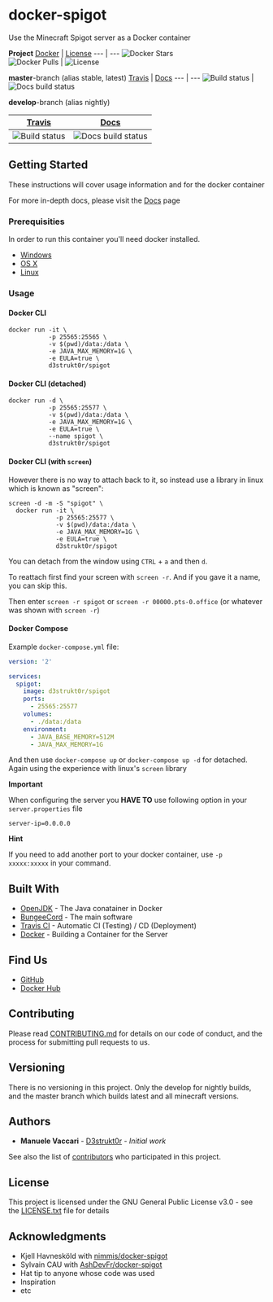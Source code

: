 # docker-spigot

Use the Minecraft Spigot server as a Docker container

**Project**
[Docker][docker] | [License][license]
--- | ---
![Docker Stars][docker-stars-icon]<br />![Docker Pulls][docker-pulls-icon] | ![License][license-icon]

**master**-branch (alias stable, latest)
[Travis][travis] | [Docs][rtfd]
--- | ---
![Build status][travis-master-icon] | ![Docs build status][rtfd-master-icon]

**develop**-branch (alias nightly)

[Travis][travis] | [Docs][rtfd]
--- | ---
![Build status][travis-develop-icon] | ![Docs build status][rtfd-develop-icon]

[license]: https://github.com/D3strukt0r/docker-spigot/blob/master/LICENSE.txt
[docker]: https://hub.docker.com/repository/docker/d3strukt0r/spigot
[travis]: https://travis-ci.com/github/D3strukt0r/docker-spigot
[docker-stars-icon]: https://img.shields.io/docker/stars/d3strukt0r/spigot.svg
[rtfd]: https://docker-spigot-docs.manuele-vaccari.ch/

[license-icon]: https://img.shields.io/github/license/d3strukt0r/docker-spigot
[docker-pulls-icon]: https://img.shields.io/docker/pulls/d3strukt0r/spigot.svg
[travis-master-icon]: https://img.shields.io/travis/com/D3strukt0r/docker-spigot/master
[travis-develop-icon]: https://img.shields.io/travis/com/D3strukt0r/docker-spigot/develop
[rtfd-master-icon]: https://img.shields.io/readthedocs/docker-spigot/master
[rtfd-develop-icon]: https://img.shields.io/readthedocs/docker-spigot/develop

## Getting Started

These instructions will cover usage information and for the docker container

For more in-depth docs, please visit the [Docs](https://docker-spigot-docs.manuele-vaccari.ch) page

### Prerequisities

In order to run this container you'll need docker installed.

* [Windows](https://docs.docker.com/docker-for-windows/install/)
* [OS X](https://docs.docker.com/docker-for-mac/install/)
* [Linux](https://docs.docker.com/install/linux/docker-ce/ubuntu/)

### Usage

#### Docker CLI
```shell script
docker run -it \
           -p 25565:25565 \
           -v $(pwd)/data:/data \
           -e JAVA_MAX_MEMORY=1G \
           -e EULA=true \
           d3strukt0r/spigot
```

#### Docker CLI (detached)
```shell script
docker run -d \
           -p 25565:25577 \
           -v $(pwd)/data:/data \
           -e JAVA_MAX_MEMORY=1G \
           -e EULA=true \
           --name spigot \
           d3strukt0r/spigot
```

#### Docker CLI (with `screen`)

However there is no way to attach back to it, so instead use a library in linux which is known as "screen":

```shell script
screen -d -m -S "spigot" \
  docker run -it \
             -p 25565:25577 \
             -v $(pwd)/data:/data \
             -e JAVA_MAX_MEMORY=1G \
             -e EULA=true \
             d3strukt0r/spigot
```

You can detach from the window using `CTRL` + `a` and then `d`.

To reattach first find your screen with `screen -r`. And if you gave it a name, you can skip this.

Then enter `screen -r spigot` or `screen -r 00000.pts-0.office` (or whatever was shown with `screen -r`)

#### Docker Compose

Example `docker-compose.yml` file:
```yml
version: '2'

services:
  spigot:
    image: d3strukt0r/spigot
    ports:
      - 25565:25577
    volumes:
      - ./data:/data
    environment:
      - JAVA_BASE_MEMORY=512M
      - JAVA_MAX_MEMORY=1G
```

And then use `docker-compose up` or `docker-compose up -d` for detached. Again using the experience with linux's `screen` library

**Important**

When configuring the server you **HAVE TO** use following option in your `server.properties` file
```properties
server-ip=0.0.0.0
```

**Hint**

If you need to add another port to your docker container, use `-p xxxxx:xxxxx` in your command.

## Built With

* [OpenJDK](https://hub.docker.com/_/openjdk) - The Java conatainer in Docker
* [BungeeCord](https://ci.md-5.net/job/BungeeCord/) - The main software
* [Travis CI](https://travis-ci.com/) - Automatic CI (Testing) / CD (Deployment)
* [Docker](https://www.docker.com/) - Building a Container for the Server

## Find Us

* [GitHub](https://github.com/D3strukt0r/docker-spigot)
* [Docker Hub](https://hub.docker.com/r/d3strukt0r/spigot)

## Contributing

Please read [CONTRIBUTING.md](CONTRIBUTING.md) for details on our code of conduct, and the process for submitting pull requests to us.

## Versioning

There is no versioning in this project. Only the develop for nightly builds, and the master branch which builds latest and all minecraft versions.

## Authors

* **Manuele Vaccari** - [D3strukt0r](https://github.com/D3strukt0r) - *Initial work*

See also the list of [contributors](https://github.com/D3strukt0r/docker-spigot/contributors) who
participated in this project.

## License

This project is licensed under the GNU General Public License v3.0 - see the [LICENSE.txt](LICENSE.txt) file for details

## Acknowledgments

* Kjell Havnesköld with [nimmis/docker-spigot](https://github.com/nimmis/docker-spigot)
* Sylvain CAU with [AshDevFr/docker-spigot](https://github.com/AshDevFr/docker-spigot)
* Hat tip to anyone whose code was used
* Inspiration
* etc

